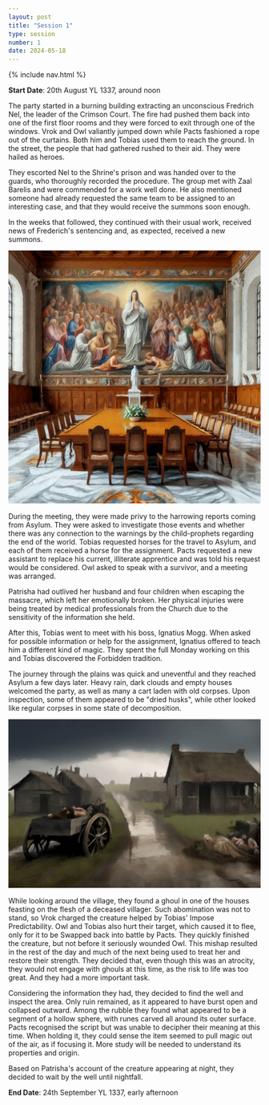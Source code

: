 ```yaml
---
layout: post
title: "Session 1"
type: session
number: 1
date: 2024-05-18
---
```


{% include nav.html %}

**Start Date**: 20th August YL 1337, around noon

The party started in a burning building extracting an unconscious Fredrich Nel, the leader of the Crimson Court. The fire had pushed them back into one of the first floor rooms and they were forced to exit through one of the windows. Vrok and Owl valiantly jumped down while Pacts fashioned a rope out of the curtains. Both him and Tobias used them to reach the ground. In the street, the people that had gathered rushed to their aid. They were hailed as heroes.

They escorted Nel to the Shrine's prison and was handed over to the guards, who thoroughly recorded the procedure. The group met with Zaal Barelis and were commended for a work well done. He also mentioned someone had already requested the same team to be assigned to an interesting case, and that they would receive the summons soon enough.

In the weeks that followed, they continued with their usual work, received news of Frederich's sentencing and, as expected, received a new summons.

![Council Hall](/assets/images/art/council-hall.jpg)

During the meeting, they were made privy to the harrowing reports coming from Asylum. They were asked to investigate those events and whether there was any connection to the warnings by the child-prophets regarding the end of the world. Tobias requested horses for the travel to Asylum, and each of them received a horse for the assignment. Pacts requested a new assistant to replace his current, illiterate apprentice and was told his request would be considered. Owl asked to speak with a survivor, and a meeting was arranged.

Patrisha had outlived her husband and four children when escaping the massacre, which left her emotionally broken. Her physical injuries were being treated by medical professionals from the Church due to the sensitivity of the information she held.

After this, Tobias went to meet with his boss, Ignatius Mogg. When asked for possible information or help for the assignment, Ignatius offered to teach him a different kind of magic. They spent the full Monday working on this and Tobias discovered the Forbidden tradition.

The journey through the plains was quick and uneventful and they reached Asylum a few days later. Heavy rain, dark clouds and empty houses welcomed the party, as well as many a cart laden with old corpses. Upon inspection, some of them appeared to be "dried husks", while other looked like regular corpses in some state of decomposition.

![Asylum](/assets/images/art/asylum.jpg)

While looking around the village, they found a ghoul in one of the houses feasting on the flesh of a deceased villager. Such abomination was not to stand, so Vrok charged the creature helped by Tobias' Impose Predictability. Owl and Tobias also hurt their target, which caused it to flee, only for it to be Swapped back into battle by Pacts. They quickly finished the creature, but not before it seriously wounded Owl. This mishap resulted in the rest of the day and much of the next being used to treat her and restore their strength. They decided that, even though this was an atrocity, they would not engage with ghouls at this time, as the risk to life was too great. And they had a more important task.

Considering the information they had, they decided to find the well and inspect the area. Only ruin remained, as it appeared to have burst open and collapsed outward. Among the rubble they found what appeared to be a segment of a hollow sphere, with runes carved all around its outer surface. Pacts recognised the script but was unable to decipher their meaning at this time. When holding it, they could sense the item seemed to pull magic out of the air, as if focusing it. More study will be needed to understand its properties and origin.

Based on Patrisha's account of the creature appearing at night, they decided to wait by the well until nightfall.

**End Date**: 24th September YL 1337, early afternoon